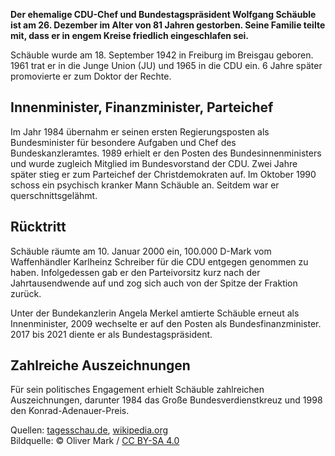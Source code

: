 **Der ehemalige CDU-Chef und Bundestagspräsident Wolfgang Schäuble ist am 26. Dezember im Alter von 81 Jahren gestorben. Seine Familie teilte mit, dass er in engem Kreise friedlich eingeschlafen sei.**

Schäuble wurde am 18. September 1942 in Freiburg im Breisgau geboren. 1961 trat er in die Junge Union (JU) und 1965 in die CDU ein. 6 Jahre später promovierte er zum Doktor der Rechte.

## Innenminister, Finanzminister, Parteichef

Im Jahr 1984 übernahm er seinen ersten Regierungsposten als Bundesminister für besondere Aufgaben und Chef des Bundeskanzleramtes. 1989 erhielt er den Posten des Bundesinnenministers und wurde zugleich Mitglied im Bundesvorstand der CDU. Zwei Jahre später stieg er zum Parteichef der Christdemokraten auf. Im Oktober 1990 schoss ein psychisch kranker Mann Schäuble an. Seitdem war er querschnittsgelähmt.

## Rücktritt

Schäuble räumte am 10. Januar 2000 ein, 100.000 D-Mark vom Waffenhändler Karlheinz Schreiber für die CDU entgegen genommen zu haben. Infolgedessen gab er den Parteivorsitz kurz nach der Jahrtausendwende auf und zog sich auch von der Spitze der Fraktion zurück.

Unter der Bundekanzlerin Angela Merkel amtierte Schäuble erneut als Innenminister, 2009 wechselte er auf den Posten als Bundesfinanzminister. 2017 bis 2021 diente er als Bundestagspräsident.

## Zahlreiche Auszeichnungen

Für sein politisches Engagement erhielt Schäuble zahlreichen Auszeichnungen, darunter 1984 das Große Bundesverdienstkreuz und 1998 den Konrad-Adenauer-Preis.

Quellen: [tagesschau.de](https://www.tagesschau.de/inland/tod-schaeuble-100.html), [wikipedia.org](https://de.wikipedia.org/wiki/Wolfgang_Sch%C3%A4uble)<br>
Bildquelle: © Oliver Mark / [CC BY-SA 4.0](https://creativecommons.org/licenses/by-sa/4.0/)
